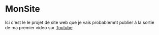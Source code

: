 # MonSite
Ici c'est le le projet de site web que je vais probablemnt publier à la sortie de ma premier video sur [Toutube](https://www.youtube.com/channel/UCnuvdyzzjYsLgJLK4OgsYAQ)
